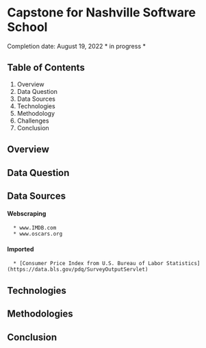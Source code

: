 # Capstone for Nashville Software School
Completion date: August 19, 2022      * in progress *

## Table of Contents
1. Overview
2. Data Question
3. Data Sources
4. Technologies
5. Methodology
6. Challenges
7. Conclusion


## Overview

## Data Question

## Data Sources
  #### Webscraping
      * www.IMDB.com
      * www.oscars.org
  
  #### Imported
      * [Consumer Price Index from U.S. Bureau of Labor Statistics](https://data.bls.gov/pdq/SurveyOutputServlet)

## Technologies

## Methodologies

## Conclusion
